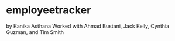 # employeetracker
by Kanika Asthana
Worked with Ahmad Bustani, Jack Kelly, Cynthia Guzman, and Tim Smith